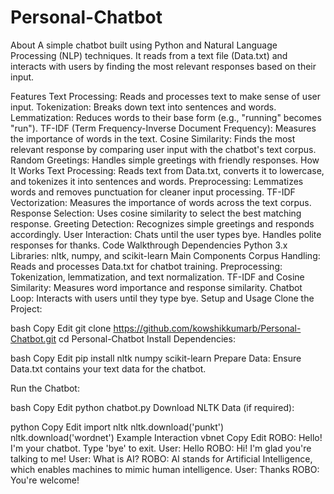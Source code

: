 # Personal-Chatbot

About
A simple chatbot built using Python and Natural Language Processing (NLP) techniques. It reads from a text file (Data.txt) and interacts with users by finding the most relevant responses based on their input.

Features
Text Processing: Reads and processes text to make sense of user input.
Tokenization: Breaks down text into sentences and words.
Lemmatization: Reduces words to their base form (e.g., "running" becomes "run").
TF-IDF (Term Frequency-Inverse Document Frequency): Measures the importance of words in the text.
Cosine Similarity: Finds the most relevant response by comparing user input with the chatbot's text corpus.
Random Greetings: Handles simple greetings with friendly responses.
How It Works
Text Processing: Reads text from Data.txt, converts it to lowercase, and tokenizes it into sentences and words.
Preprocessing: Lemmatizes words and removes punctuation for cleaner input processing.
TF-IDF Vectorization: Measures the importance of words across the text corpus.
Response Selection: Uses cosine similarity to select the best matching response.
Greeting Detection: Recognizes simple greetings and responds accordingly.
User Interaction: Chats until the user types bye. Handles polite responses for thanks.
Code Walkthrough
Dependencies
Python 3.x
Libraries: nltk, numpy, and scikit-learn
Main Components
Corpus Handling: Reads and processes Data.txt for chatbot training.
Preprocessing: Tokenization, lemmatization, and text normalization.
TF-IDF and Cosine Similarity: Measures word importance and response similarity.
Chatbot Loop: Interacts with users until they type bye.
Setup and Usage
Clone the Project:

bash
Copy
Edit
git clone https://github.com/kowshikkumarb/Personal-Chatbot.git
cd Personal-Chatbot
Install Dependencies:

bash
Copy
Edit
pip install nltk numpy scikit-learn
Prepare Data:
Ensure Data.txt contains your text data for the chatbot.

Run the Chatbot:

bash
Copy
Edit
python chatbot.py
Download NLTK Data (if required):

python
Copy
Edit
import nltk
nltk.download('punkt')
nltk.download('wordnet')
Example Interaction
vbnet
Copy
Edit
ROBO: Hello! I'm your chatbot. Type 'bye' to exit.
User: Hello
ROBO: Hi! I'm glad you're talking to me!
User: What is AI?
ROBO: AI stands for Artificial Intelligence, which enables machines to mimic human intelligence.
User: Thanks
ROBO: You're welcome!
